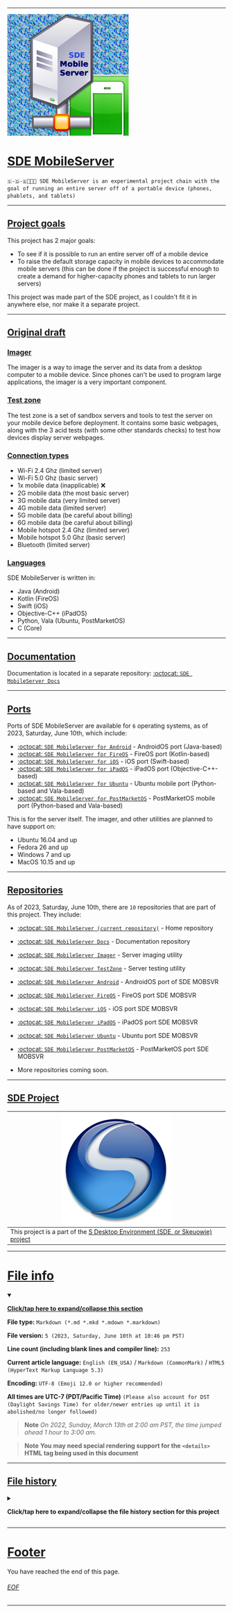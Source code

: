 
***

<img src="/SDE_MobileServer_1024pxIcon_V1_HighCompression.png" alt="SDE MobileServer Logo failed to load" width="280" height="280">

# [SDE MobileServer](#SDE-MobileServer)

`🇸-🇩-🇪📱️🌐️💾️ SDE MobileServer is an experimental project chain with the goal of running an entire server off of a portable device (phones, phablets, and tablets)`

***

## [Project goals](#Project-goals)

This project has 2 major goals:

- To see if it is possible to run an entire server off of a mobile device
- To raise the default storage capacity in mobile devices to accommodate mobile servers (this can be done if the project is successful enough to create a demand for higher-capacity phones and tablets to run larger servers)

This project was made part of the SDE project, as I couldn't fit it in anywhere else, nor make it a separate project.

***

## [Original draft](#Original-draft)

### [Imager](#Imager)

The imager is a way to image the server and its data from a desktop computer to a mobile device. Since phones can't be used to program large applications, the imager is a very important component.

### [Test zone](#Test-zone)

The test zone is a set of sandbox servers and tools to test the server on your mobile device before deployment. It contains some basic webpages, along with the 3 acid tests (with some other standards checks) to test how devices display server webpages.

### [Connection types](#Connection-types)

- Wi-Fi 2.4 Ghz (limited server)
- Wi-Fi 5.0 Ghz (basic server)
- 1x mobile data (inapplicable) ❌️
- 2G mobile data (the most basic server)
- 3G mobile data (very limited server)
- 4G mobile data (limited server)
- 5G mobile data (be careful about billing)
- 6G mobile data (be careful about billing)
- Mobile hotspot 2.4 Ghz (limited server)
- Mobile hotspot 5.0 Ghz (basic server)
- Bluetooth (limited server)

### [Languages](#Languages)

SDE MobileServer is written in:

- Java (Android)
- Kotlin (FireOS)
- Swift (iOS)
- Objective-C++ (iPadOS)
- Python, Vala (Ubuntu, PostMarketOS)
- C (Core)

***

## [Documentation](#Documentation)

Documentation is located in a separate repository: [:octocat: `SDE MobileServer Docs`](https://github.com/seanpm2001/SDE_MobileServer_Docs/)

***

## [Ports](#Ports)

Ports of SDE MobileServer are available for `6` operating systems, as of 2023, Saturday, June 10th, which include:

- [:octocat: `SDE MobileServer for Android`](https://github.com/seanpm2001/SDE_MobileServer_Android/) - AndroidOS port (Java-based)
- [:octocat: `SDE MobileServer for FireOS`](https://github.com/seanpm2001/SDE_MobileServer_FireOS/) - FireOS port (Kotlin-based)
- [:octocat: `SDE MobileServer for iOS`](https://github.com/seanpm2001/SDE_MobileServer_iOS/) - iOS port (Swift-based)
- [:octocat: `SDE MobileServer for iPadOS`](https://github.com/seanpm2001/SDE_MobileServer_iPadOS/) - iPadOS port (Objective-C++-based)
- [:octocat: `SDE MobileServer for Ubuntu`](https://github.com/seanpm2001/SDE_MobileServer_Ubuntu/) - Ubuntu mobile port (Python-based and Vala-based)
- [:octocat: `SDE MobileServer for PostMarketOS`](https://github.com/seanpm2001/SDE_MobileServer_PostMarketOS/) - PostMarketOS mobile port (Python-based and Vala-based)

This is for the server itself. The imager, and other utilities are planned to have support on:

- Ubuntu 16.04 and up
- Fedora 26 and up
- Windows 7 and up
- MacOS 10.15 and up

***

## [Repositories](#Repositories)

As of 2023, Saturday, June 10th, there are `10` repositories that are part of this project. They include:

- [:octocat: `SDE MobileServer (current repository)`](https://github.com/seanpm2001/SDE_MobileServer/) - Home repository
- [:octocat: `SDE MobileServer Docs`](https://github.com/seanpm2001/SDE_MobileServer_Docs/) - Documentation repository
- [:octocat: `SDE MobileServer Imager`](https://github.com/seanpm2001/SDE_MobileServer_Imager/) - Server imaging utility
- [:octocat: `SDE MobileServer TestZone`](https://github.com/seanpm2001/SDE_MobileServer_TestZone/) - Server testing utility
- [:octocat: `SDE MobileServer Android`](https://github.com/seanpm2001/SDE_MobileServer_Android/) - AndroidOS port of SDE MOBSVR
- [:octocat: `SDE MobileServer FireOS`](https://github.com/seanpm2001/SDE_MobileServer_FireOS/) - FireOS port SDE MOBSVR
- [:octocat: `SDE MobileServer iOS`](https://github.com/seanpm2001/SDE_MobileServer_iOS/) - iOS port SDE MOBSVR
- [:octocat: `SDE MobileServer iPadOS`](https://github.com/seanpm2001/SDE_MobileServer_iPadOS/) - iPadOS port SDE MOBSVR
- [:octocat: `SDE MobileServer Ubuntu`](https://github.com/seanpm2001/SDE_MobileServer_Ubuntu/) - Ubuntu port SDE MOBSVR
- [:octocat: `SDE MobileServer PostMarketOS`](https://github.com/seanpm2001/SDE_MobileServer_PostMarketOS/) - PostMarketOS port SDE MOBSVR

- More repositories coming soon.

***

## [SDE Project](#SDE-Project)

| <img src="/SDE.png" alt="SDE Logo failed to load" width="256" height="256">
|---|
| This project is a part of the [S Desktop Environment (SDE, or Skeuowie) project](https://github.com/seanpm2001/SDE/) |

***

# [File info](#File-info)

<details open><summary><p lang="en"><b><u>Click/tap here to expand/collapse this section</u></b></p></summary>

**File type:** `Markdown (*.md *.mkd *.mdown *.markdown)`

**File version:** `5 (2023, Saturday, June 10th at 10:46 pm PST)`

**Line count (including blank lines and compiler line):** `253`

**Current article language:** `English (EN_USA)` / `Markdown (CommonMark)` / `HTML5 (HyperText Markup Language 5.3)`

**Encoding:** `UTF-8 (Emoji 12.0 or higher recommended)`

**All times are UTC-7 (PDT/Pacific Time)** `(Please also account for DST (Daylight Savings Time) for older/newer entries up until it is abolished/no longer followed)`

> **Note** _On 2022, Sunday, March 13th at 2:00 am PST, the time jumped ahead 1 hour to 3:00 am._

> **Note** **You may need special rendering support for the `<details>` HTML tag being used in this document**

</details>

***

## [File history](#File-history)

<details><summary><p lang="en"><b>Click/tap here to expand/collapse the file history section for this project</b></p></summary>

---

<details><summary><p lang="en"><b>Version 1 (2023, Tuesday, June 6th at 11:25 pm PST)</b></p></summary>

**This version was made by:** [`@seanpm2001`](https://github.com/seanpm2001/)

> Changes:

- [x] Started the file
- [x] Added the title section
- [x] Added the `Project goal` section
- [x] Added the `Original draft` section
- - [x] Added the `Imager` subsection
- - [x] Added the `Test Zone` subsection
- - [x] Added the `Connection types` subsection
- - [x] Added the `Languages` subsection
- [x] Added the `Documentation` section
- [x] Added the `Repositories` section
- [x] Added the `file info` section
- [ ] No other changes in version 1

</details>

---

<details><summary><p lang="en"><b>Version 2 (2023, Wednesday, June 7th at 11:21 pm PST)</b></p></summary>

**This version was made by:** [`@seanpm2001`](https://github.com/seanpm2001/)

> Changes:

- [x] Updated the `Repositories` section
- [x] Added the `SDE project` section
- [x] Updated the `file info` section
- [ ] No other changes in version 2

</details>

---

<details><summary><p lang="en"><b>Version 3 (2023, Thursday, June 8th at 10:05 pm PST)</b></p></summary>

**This version was made by:** [`@seanpm2001`](https://github.com/seanpm2001/)

> Changes:

- [x] Added direct anchor links to all headings
- [x] Updated the `Project goals` section (renamed from `Project goal` to `Project goals`)
- [x] Updated the `Repositories` section
- [x] Updated the `file info` section
- [ ] No other changes in version 3

</details>

---

<details><summary><p lang="en"><b>Version 4 (2023, Friday, June 9th at 10:12 pm PST)</b></p></summary>

**This version was made by:** [`@seanpm2001`](https://github.com/seanpm2001/)

> Changes:

- [x] Updated the `Repositories` section
- [x] Added the `Ports` section
- [x] Updated the `file info` section
- - [x] Updated the version number
- - [x] Updated the version date
- - [x] Added the line count
- [x] Added the `file history` section
- - [x] Added an entry for version 1
- - [x] Added an entry for version 2
- - [x] Added an entry for version 3
- - [x] Added an entry for version 4
- [x] Added the footer
- [ ] No other changes in version 4

</details>

---

<details><summary><p lang="en"><b>Version 5 (2023, Saturday, June 10th at 10:46 pm PST)</b></p></summary>

**This version was made by:** [`@seanpm2001`](https://github.com/seanpm2001/)

> Changes:

- [x] Updated the `Repositories` section
- [x] Added the `Ports` section
- [x] Updated the `file info` section
- - [x] Updated the version number
- - [x] Updated the version date
- - [x] Updated the line count
- [x] Updated the `file history` section
- - [x] Added an entry for version 5
- [x] Added the footer
- [ ] No other changes in version 5

</details>

---

</details>

***

# [Footer](#Footer)

You have reached the end of this page.

###### [EOF](#EOF)

***
